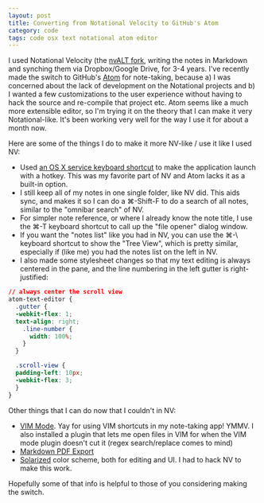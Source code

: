 ```yaml
---
layout: post
title: Converting from Notational Velocity to GitHub's Atom
category: code
tags: code osx text notational atom editor
---
```


I used Notational Velocity (the [nvALT fork](http://brettterpstra.com/projects/nvalt/), writing the notes in Markdown and synching them via Dropbox/Google Drive, for 3-4 years. I've recently made the switch to GitHub's [Atom](http://atom.io) for note-taking, because a) I was concerned about the lack of development on the Notational projects and b) I wanted a few customizations to the user experience without having to hack the source and re-compile that project etc. Atom seems like a much more extensible editor, so I'm trying it on the theory that I can make it very Notational-like. It's been working very well for the way I use it for about a month now.

Here are some of the things I do to make it more NV-like / use it like I used NV:

- Used [an OS X service keyboard shortcut](http://www.macosxautomation.com/services/learn/tut01/index.html) to make the application launch with a hotkey. This was my favorite part of NV and Atom lacks it as a built-in option.
- I still keep all of my notes in one single folder, like NV did. This aids sync, and makes it so I can do a ⌘-Shift-F to do a search of all notes, similar to the "omnibar search" of NV.
- For simpler note reference, or where I already know the note title, I use the ⌘-T keyboard shortcut to call up the "file opener" dialog window.
- If you want the "notes list" like you had in NV, you can use the ⌘-\ keyboard shortcut to show the "Tree View", which is pretty similar, especially if (like me) you had the notes list on the left in NV.
- I also made some stylesheet changes so that my text editing is always centered in the pane, and the line numbering in the left gutter is right-justified:

```css
// always center the scroll view
atom-text-editor {
  .gutter {
  -webkit-flex: 1;
  text-align: right;
    .line-number {
      width: 100%;
    }
  }

  .scroll-view {
  padding-left: 10px;
  -webkit-flex: 3;
  }
}
```

Other things that I can do now that I couldn't in NV:

- [VIM Mode](https://github.com/atom/vim-mode). Yay for using VIM shortcuts in my note-taking app! YMMV. I also installed a plugin that lets me open files in VIM for when the VIM mode plugin doesn't cut it (regex search/replace comes to mind)
- [Markdown PDF Export](https://github.com/travs/markdown-pdf)
- [Solarized](http://ethanschoonover.com/solarized) color scheme, both for editing and UI. I had to hack NV to make this work.

Hopefully some of that info is helpful to those of you considering making the switch.
